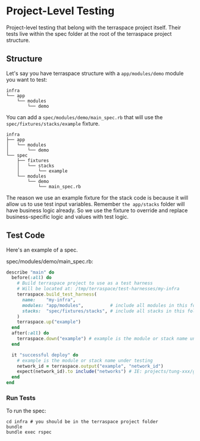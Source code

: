 # Project-Level Testing

Project-level testing that belong with the terraspace project itself. Their tests live within the spec folder at the root of the terraspace project structure.

## Structure

Let's say you have terraspace structure with a `app/modules/demo` module you want to test:

    infra
    └── app
        └── modules
            └── demo

You can add a `spec/modules/demo/main_spec.rb` that will use the `spec/fixtures/stacks/example` fixture.

    infra
    ├── app
    │   └── modules
    │       └── demo
    └── spec
        ├── fixtures
        │   └── stacks
        │       └── example
        └── modules
            └── demo
                └── main_spec.rb

The reason we use an example fixture for the stack code is because it will allow us to use test input variables.  Remember `the app/stacks` folder will have business logic already. So we use the fixture to override and replace business-specific logic and values with test logic.

## Test Code

Here's an example of a spec.

spec/modules/demo/main_spec.rb:

```ruby
describe "main" do
  before(:all) do
    # Build terraspace project to use as a test harness
    # Will be located at: /tmp/terraspace/test-harnesses/my-infra
    terraspace.build_test_harness(
      name:    "my-infra",
      modules: "app/modules",          # include all modules in this folder
      stacks:  "spec/fixtures/stacks", # include all stacks in this folder
    )
    terraspace.up("example")
  end
  after(:all) do
    terraspace.down("example") # example is the module or stack name under testing
  end

  it "successful deploy" do
    # example is the module or stack name under testing
    network_id = terraspace.output("example", "network_id")
    expect(network_id).to include("networks") # IE: projects/tung-xxx/global/networks/ladybug
  end
end
```

### Run Tests

To run the spec:

    cd infra # you should be in the terraspace project folder
    bundle
    bundle exec rspec

